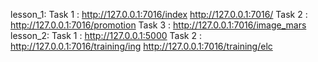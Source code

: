 lesson_1:
          Task 1 :  http://127.0.0.1:7016/index
                    http://127.0.0.1:7016/
          Task 2 :  http://127.0.0.1:7016/promotion
          Task 3 :  http://127.0.0.1:7016/image_mars
lesson_2:
          Task 1 :  http://127.0.0.1:5000
          Task 2 :  http://127.0.0.1:7016/training/ing
                    http://127.0.0.1:7016/training/elc
